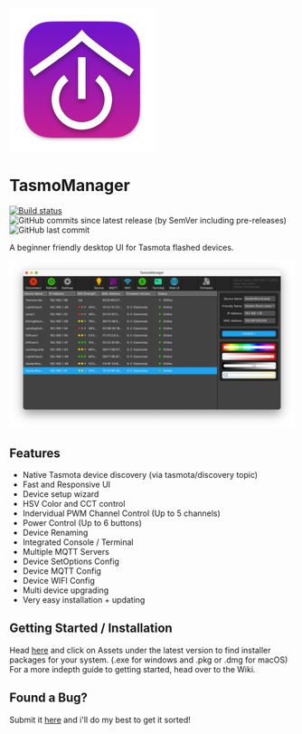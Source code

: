 ![Alt text](resources/appicon.png?raw=true "TasmoManager")

# TasmoManager

[![Build status](https://ci.appveyor.com/api/projects/status/cr51v0y2shticljs?svg=true)](https://ci.appveyor.com/project/tom-23/tasmomanager)
![GitHub commits since latest release (by SemVer including pre-releases)](https://img.shields.io/github/commits-since/tom-23/tasmomanager/latest?include_prereleases)
![GitHub last commit](https://img.shields.io/github/last-commit/tom-23/tasmomanager)

A beginner friendly desktop UI for Tasmota flashed devices.

![TasmoManager Screenshot](resources/screenshots/MainWindow.png?raw=true "TasmoManager Screenshot")

## Features

* Native Tasmota device discovery (via tasmota/discovery topic)
* Fast and Responsive UI
* Device setup wizard
* HSV Color and CCT control
* Indervidual PWM Channel Control (Up to 5 channels)
* Power Control (Up to 6 buttons)
* Device Renaming
* Integrated Console / Terminal
* Multiple MQTT Servers
* Device SetOptions Config
* Device MQTT Config
* Device WIFI Config
* Multi device upgrading
* Very easy installation + updating

## Getting Started / Installation

Head [here](https://github.com/tom-23/TasmoManager/releases) and click on Assets under the latest version to find installer packages for your system. (.exe for windows and .pkg or .dmg for macOS)
For a more indepth guide to getting started, head over to the Wiki.

## Found a Bug?

Submit it [here](https://github.com/tom-23/TasmoManager/issues) and i'll do my best to get it sorted!

